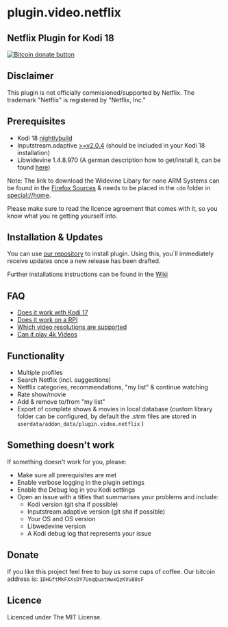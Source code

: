 # plugin.video.netflix

## Netflix Plugin for Kodi 18

<span class="badge-bitcoin"><a href="https://blockchain.info/address/1DHGftMkFXXsDY7UnqQuatWwxQzKVu88sF" title="Donate to this project using Bitcoin"><img src="https://img.shields.io/badge/bitcoin-donate-yellow.svg" alt="Bitcoin donate button" /></a></span>

Disclaimer
-------------
This plugin is not officially commisioned/supported by Netflix.
The trademark "Netflix" is registered by "Netflix, Inc."

Prerequisites
-------------

- Kodi 18 [nightlybuild](http://mirrors.kodi.tv/nightlies/)
- Inputstream.adaptive [>=v2.0.4](https://github.com/peak3d/inputstream.adaptive) (should be included in your Kodi 18 installation)
- Libwidevine 1.4.8.970 (A german description how to get/install it, can be found [here](https://www.kodinerds.net/index.php/Thread/51486-Kodi-17-Inputstream-HowTo-AddOns-f%C3%BCr-Kodi-17-ab-Beta-6-aktuelle-Git-builds-Updat/))

Note: The link to download the Widevine Libary for none ARM Systems can be found in the [Firefox Sources](https://hg.mozilla.org/mozilla-central/raw-file/31465a03c03d1eec31cd4dd5d6b803724dcb29cd/toolkit/content/gmp-sources/widevinecdm.json) & needs to be placed in the `cdm` folder in [special://home](http://kodi.wiki/view/Special_protocol).

Please make sure to read the licence agreement that comes with it, so you know what you´re getting yourself into.

Installation & Updates
----------------------

You can use [our repository](https://github.com/kodinerds/repo/raw/master/repository.netflix/repository.netflix-1.0.1.zip) to install plugin. Using this, you´ll immediately receive updates once a new release has been drafted.

Further installations instructions can be found in the [Wiki](https://github.com/asciidisco/plugin.video.netflix/wiki)

FAQ
---

- [Does it work with Kodi 17](https://github.com/asciidisco/plugin.video.netflix/issues/25)
- [Does it work on a RPI](https://github.com/asciidisco/plugin.video.netflix/issues/28)
- [Which video resolutions are supported](https://github.com/asciidisco/plugin.video.netflix/issues/27)
- [Can it play 4k Videos](https://github.com/asciidisco/plugin.video.netflix/issues/86)

Functionality
-------------
- Multiple profiles
- Search Netflix (incl. suggestions)
- Netflix categories, recommendations, "my list" & continue watching
- Rate show/movie
- Add & remove to/from "my list"
- Export of complete shows & movies in local database (custom library folder can be configured, by default the .strm files are stored in `userdata/addon_data/plugin.video.netflix` )

Something doesn't work
----------------------

If something doesn't work for you, please:

- Make sure all prerequisites are met
- Enable verbose logging in the plugin settings
- Enable the Debug log in you Kodi settings
- Open an issue with a titles that summarises your problems and include:
    - Kodi version (git sha if possible)
    - Inputstream.adaptive version (git sha if possible)
    - Your OS and OS version
    - Libwedevine version
    - A Kodi debug log that represents your issue

Donate
------

If you like this project feel free to buy us some cups of coffee.
Our bitcoin address is: `1DHGftMkFXXsDY7UnqQuatWwxQzKVu88sF`

Licence
-------

Licenced under The MIT License.
